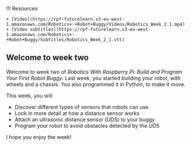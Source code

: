 !!! Resources

    + [Video](https://rpf-futurelearn.s3-eu-west-1.amazonaws.com/Robotics+-+Robot+Buggy/Videos/Robotics_Week_2.1.mp4)
    + [Video subtitles](https://rpf-futurelearn.s3-eu-west-1.amazonaws.com/Robotics+-+Robot+Buggy/Subtitles/Robotics_Week_2_1.vtt)

## Welcome to week two

Welcome to week two of *Robotics With Raspberry Pi: Build and Program Your First Robot Buggy*. Last week, you started building your robot, with wheels and a chassis. You also programmed it in Python, to make it move.

This week, you will:

+ Discover different types of sensors that robots can use
+ Look in more detail at how a distance sensor works
+ Attach an ultrasonic distance sensor (UDS) to your buggy
+ Program your robot to avoid obstacles detected by the UDS

I hope you enjoy the week!
